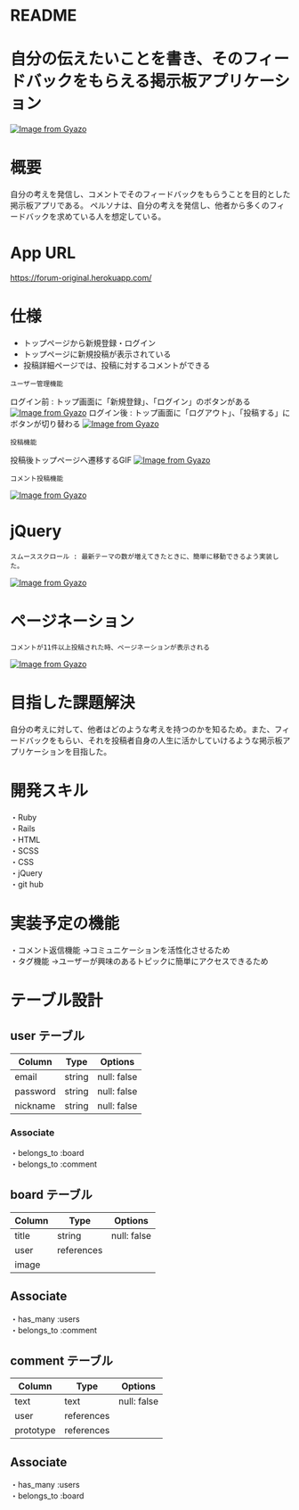 # README
# 自分の伝えたいことを書き、そのフィードバックをもらえる掲示板アプリケーション
 [![Image from Gyazo](https://i.gyazo.com/30cfeb5d5bdf7adb63a11b950133e4d8.jpg)](https://gyazo.com/30cfeb5d5bdf7adb63a11b950133e4d8)
# 概要
 自分の考えを発信し、コメントでそのフィードバックをもらうことを目的とした掲示板アプリである。
ペルソナは、自分の考えを発信し、他者から多くのフィードバックを求めている人を想定している。
# App URL
https://forum-original.herokuapp.com/
 
# 仕様
* トップページから新規登録・ログイン<br>
* トップページに新規投稿が表示されている
* 投稿詳細ページでは、投稿に対するコメントができる
```
ユーザー管理機能
```
ログイン前 : トップ画面に「新規登録」、「ログイン」のボタンがある
[![Image from Gyazo](https://i.gyazo.com/24128e692d32564d2540fb0a9574ddd2.jpg)](https://gyazo.com/24128e692d32564d2540fb0a9574ddd2)
ログイン後 : トップ画面に「ログアウト」、「投稿する」にボタンが切り替わる
[![Image from Gyazo](https://i.gyazo.com/b623b9bc1b84b3eb6fcfe2e8ce672acd.jpg)](https://gyazo.com/b623b9bc1b84b3eb6fcfe2e8ce672acd)
```
投稿機能
```
投稿後トップページへ遷移するGIF
[![Image from Gyazo](https://i.gyazo.com/b2c4d5335c6bbea3aadb4ee072538570.gif)](https://gyazo.com/b2c4d5335c6bbea3aadb4ee072538570)
```
コメント投稿機能
```
[![Image from Gyazo](https://i.gyazo.com/9a36870c73ec68f805ef3811c220aced.gif)](https://gyazo.com/9a36870c73ec68f805ef3811c220aced)

# jQuery
```
スムーススクロール : 最新テーマの数が増えてきたときに、簡単に移動できるよう実装した。
```
[![Image from Gyazo](https://i.gyazo.com/f4b900c7ee64e93f7ab71bfa19a96c00.gif)](https://gyazo.com/f4b900c7ee64e93f7ab71bfa19a96c00)

# ページネーション
```
コメントが11件以上投稿された時、ページネーションが表示される
```
[![Image from Gyazo](https://i.gyazo.com/1a5dbf898384c7d05cdf1a2927173a55.jpg)](https://gyazo.com/1a5dbf898384c7d05cdf1a2927173a55)

# 目指した課題解決
自分の考えに対して、他者はどのような考えを持つのかを知るため。また、フィードバックをもらい、それを投稿者自身の人生に活かしていけるような掲示板アプリケーションを目指した。

#  開発スキル
・Ruby<br>
・Rails<br>
・HTML<br>
・SCSS<br>
・CSS<br>
・jQuery<br>
・git hub<br>

# 実装予定の機能
・コメント返信機能 →コミュニケーションを活性化させるため<br>
・タグ機能 →ユーザーが興味のあるトピックに簡単にアクセスできるため
# テーブル設計

## user テーブル

| Column   | Type   | Options     |
| -------- | ------ | ----------- |
| email     | string | null: false |
| password  | string | null: false |
| nickname  | string | null: false |

### Associate
・belongs_to :board<br>
・belongs_to :comment

## board テーブル

| Column | Type   | Options     |
| ------ | ------ | ----------- |
| title  | string | null: false |
| user   | references |         |
| image  |                      |

## Associate
・has_many :users<br>
・belongs_to :comment

## comment テーブル

| Column  | Type       | Options                        |
| ------- | ---------- | ------------------------------ |
| text    | text       |         null: false            |
| user    | references |                                 |
| prototype| references 

## Associate
・has_many :users<br>
・belongs_to :board
 